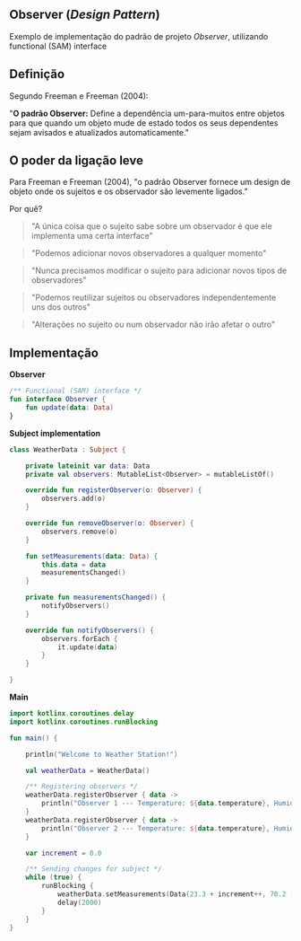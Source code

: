 ## Observer (_Design Pattern_)

Exemplo de implementação do padrão de projeto _Observer_, utilizando functional (SAM) interface

## Definição

Segundo Freeman e Freeman (2004):

"**O padrão Observer:** Define a dependência um-para-muitos entre objetos para que quando um objeto mude de estado todos os seus dependentes sejam avisados e atualizados automaticamente."

## O poder da ligação leve

Para Freeman e Freeman (2004), "o padrão Observer fornece um design de objeto onde os sujeitos e os observador são levemente ligados."

Por quê?

> "A única coisa que o sujeito sabe sobre um observador é que ele implementa uma certa interface"

> "Podemos adicionar novos observadores a qualquer momento"

> "Nunca precisamos modificar o sujeito para adicionar novos tipos de observadores"

> "Podemos reutilizar sujeitos ou observadores independentemente uns dos outros"

> "Alterações no sujeito ou num observador não irão afetar o outro"

## Implementação

**Observer**

```kotlin
/** Functional (SAM) interface */
fun interface Observer {
    fun update(data: Data)
}
```

**Subject implementation**

```kotlin
class WeatherData : Subject {

    private lateinit var data: Data
    private val observers: MutableList<Observer> = mutableListOf()

    override fun registerObserver(o: Observer) {
        observers.add(o)
    }

    override fun removeObserver(o: Observer) {
        observers.remove(o)
    }

    fun setMeasurements(data: Data) {
        this.data = data
        measurementsChanged()
    }

    private fun measurementsChanged() {
        notifyObservers()
    }

    override fun notifyObservers() {
        observers.forEach {
            it.update(data)
        }
    }

}
```

**Main**

```kotlin
import kotlinx.coroutines.delay
import kotlinx.coroutines.runBlocking

fun main() {

    println("Welcome to Weather Station!")

    val weatherData = WeatherData()

    /** Registering observers */
    weatherData.registerObserver { data ->
        println("Observer 1 --- Temperature: ${data.temperature}, Humidity: ${data.humidity}")
    }
    weatherData.registerObserver { data ->
        println("Observer 2 --- Temperature: ${data.temperature}, Humidity: ${data.humidity}")
    }

    var increment = 0.0

    /** Sending changes for subject */
    while (true) {
        runBlocking {
            weatherData.setMeasurements(Data(23.3 + increment++, 70.2 - increment++))
            delay(2000)
        }
    }
}
```
